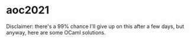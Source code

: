 # aoc2021

Disclaimer: there's a 99% chance I'll give up on this after a few days, but
anyway, here are some OCaml solutions.
